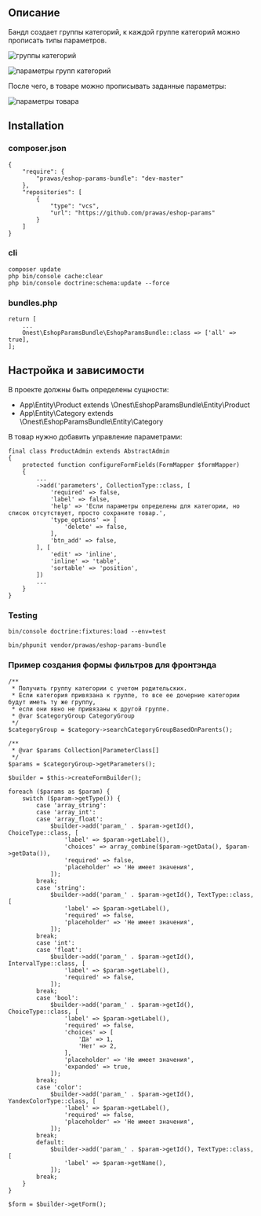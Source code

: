## Описание

Бандл создает группы категорий,
к каждой группе категорий можно прописать типы параметров. 

![группы категорий](https://prawas.s3.amazonaws.com/params-category-groups.png "Группы категорий")

![параметры групп категорий](https://prawas.s3.amazonaws.com/params-category-group.png "Параметры групп категорий")

После чего, в товаре можно прописывать заданные параметры:

![параметры товара](https://prawas.s3.amazonaws.com/params-product.png "Параметры товара")

## Installation

### composer.json

    {
        "require": {
            "prawas/eshop-params-bundle": "dev-master"
        },
        "repositories": [
            {
                "type": "vcs",
                "url": "https://github.com/prawas/eshop-params"
            }
        ]
    }

### cli

    composer update
    php bin/console cache:clear
    php bin/console doctrine:schema:update --force

### bundles.php

    return [
        ...
        Onest\EshopParamsBundle\EshopParamsBundle::class => ['all' => true],
    ];

## Настройка и зависимости

В проекте должны быть определены сущности:

- App\Entity\Product extends \Onest\EshopParamsBundle\Entity\Product
- App\Entity\Category extends \Onest\EshopParamsBundle\Entity\Category

В товар нужно добавить управление параметрами:

    final class ProductAdmin extends AbstractAdmin
    {
        protected function configureFormFields(FormMapper $formMapper)
        {
            ...
            ->add('parameters', CollectionType::class, [
                'required' => false,
                'label' => false,
                'help' => 'Если параметры определены для категории, но список отсутствует, просто сохраните товар.',
                'type_options' => [
                    'delete' => false,
                ],
                'btn_add' => false,
            ], [
                'edit' => 'inline',
                'inline' => 'table',
                'sortable' => 'position',
            ])
            ...
        }
    }

### Testing

    bin/console doctrine:fixtures:load --env=test

    bin/phpunit vendor/prawas/eshop-params-bundle

### Пример создания формы фильтров для фронтэнда

    /**
     * Получить группу категории с учетом родительских.
     * Если категория привязана к группе, то все ее дочерние категории будут иметь ту же группу,
     * если они явно не привязаны к другой группе.
     * @var $categoryGroup CategoryGroup
     */
    $categoryGroup = $category->searchCategoryGroupBasedOnParents();

    /**
     * @var $params Collection|ParameterClass[]
     */
    $params = $categoryGroup->getParameters();

    $builder = $this->createFormBuilder();

    foreach ($params as $param) {
        switch ($param->getType()) {
            case 'array_string':
            case 'array_int':
            case 'array_float':
                $builder->add('param_' . $param->getId(), ChoiceType::class, [
                    'label' => $param->getLabel(),
                    'choices' => array_combine($param->getData(), $param->getData()),
                    'required' => false,
                    'placeholder' => 'Не имеет значения',
                ]);
            break;
            case 'string':
                $builder->add('param_' . $param->getId(), TextType::class, [
                    'label' => $param->getLabel(),
                    'required' => false,
                    'placeholder' => 'Не имеет значения',
                ]);
            break;
            case 'int':
            case 'float':
                $builder->add('param_' . $param->getId(), IntervalType::class, [
                    'label' => $param->getLabel(),
                    'required' => false,
                ]);
            break;
            case 'bool':
                $builder->add('param_' . $param->getId(), ChoiceType::class, [
                    'label' => $param->getLabel(),
                    'required' => false,
                    'choices' => [
                        'Да' => 1,
                        'Нет' => 2,
                    ],
                    'placeholder' => 'Не имеет значения',
                    'expanded' => true,
                ]);
            break;
            case 'color':
                $builder->add('param_' . $param->getId(), YandexColorType::class, [
                    'label' => $param->getLabel(),
                    'required' => false,
                    'placeholder' => 'Не имеет значения',
                ]);
            break;
            default:
                $builder->add('param_' . $param->getId(), TextType::class, [
                    'label' => $param->getName(),
                ]);
            break;
        }
    }

    $form = $builder->getForm();
